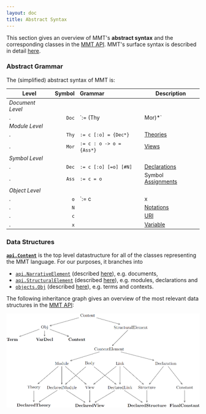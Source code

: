 ```yaml
---
layout: doc
title: Abstract Syntax
---
```

This section gives an overview of MMT's **abstract syntax** and the corresponding classes in the [MMT API](../). MMT's surface syntax is described in detail [here](../../language/).

### Abstract Grammar

The (simplified) abstract syntax of MMT is:

 Level | Symbol | Grammar | Description
---- |----: | :---- | ----
*Document Level* | | |
. | `Doc` | `:= (Thy | Mor)*` | [Documents](narrative.html)
*Module Level* | | |
. | `Thy` | `:= c [:o] = {Dec*}` | [Theories](structural.html#theories)
. | `Mor` | `:= c : o -> o = {Ass*}` | [Views](structural.html#views)
*Symbol Level* | | |
. | `Dec` | `:= c [:o] [=o] [#N]` | [Declarations](structural.html)
. | `Ass` | `:= c = o` | Symbol [Assignments](structural.html#constants)
*Object Level* | | |
. | `o`   | `:= c | x | c( (x[: o])* ; o* ) | c(STRING)` | [Objects/Terms](objects.html)
. | `N`   |   | [Notations](declarations.html#constants)
. | `c`   |   | [URI](uris.html)
. | `x`   |   | [Variable](objects.html)

### Data Structures

**[`api.Content`](https://uniformal.github.io/apidoc/index.html#info.kwarc.mmt.api.Content)** is the top level datastructure for all of the classes representing the MMT language. For our purposes, it branches into 
* [`api.NarrativeElement`](https://uniformal.github.io/apidoc/index.html#info.kwarc.mmt.api.NarrativeElement) (described [here](narrative.html)), e.g. documents,
* [`api.StructuralElement`](https://uniformal.github.io/apidoc/index.html#info.kwarc.mmt.api.StructuralElement) (described [here](structural.html)), e.g. modules, declarations and 
* [`objects.Obj`](https://uniformal.github.io/apidoc/index.html#info.kwarc.mmt.api.objects.Obj) (described [here](objects.html)), e.g. terms and contexts.

The following inheritance graph gives an overview of the most relevant data structures in the [MMT API](../):

![data structures](/doc/img/datastructures.png)
